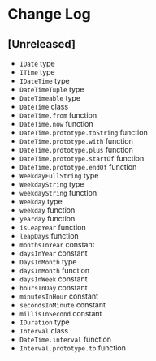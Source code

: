 
# Change Log

## [Unreleased]
- `IDate` type
- `ITime` type
- `IDateTime` type
- `DateTimeTuple` type
- `DateTimeable` type
- `DateTime` class
- `DateTime.from` function
- `DateTime.now` function
- `DateTime.prototype.toString` function
- `DateTime.prototype.with` function
- `DateTime.prototype.plus` function
- `DateTime.prototype.startOf` function
- `DateTime.prototype.endOf` function
- `WeekdayFullString` type
- `WeekdayString` type
- `weekdayString` function
- `Weekday` type
- `weekday` function
- `yearday` function
- `isLeapYear` function
- `leapDays` function
- `monthsInYear` constant
- `daysInYear` constant
- `DaysInMonth` type
- `daysInMonth` function
- `daysInWeek` constant
- `hoursInDay` constant
- `minutesInHour` constant
- `secondsInMinute` constant
- `millisInSecond` constant
- `IDuration` type
- `Interval` class
- `DateTime.interval` function
- `Interval.prototype.to` function
